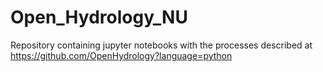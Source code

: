 # Open_Hydrology_NU
 Repository containing jupyter notebooks with the processes described at https://github.com/OpenHydrology?language=python
